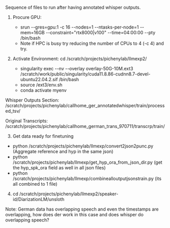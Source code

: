 Sequence of files to run after having annotated whisper outputs.

1. Procure GPU:
   - srun --gres=gpu:1 -c 16 --nodes=1 --ntasks-per-node=1 --mem=16GB --constraint="rtx8000|v100" --time=04:00:00 --pty /bin/bash
   - Note if HPC is busy try reducing the number of CPUs to 4 (-c 4) and try.

2. Activate Environment: cd /scratch/projects/pichenylab/llmexp2/
   - singularity exec --nv --overlay  overlay-50G-10M.ext3 /scratch/work/public/singularity/cuda11.8.86-cudnn8.7-devel-ubuntu22.04.2.sif /bin/bash
   - source /ext3/env.sh
   - conda activate myenv

Whisper Outputs Section: /scratch/projects/pichenylab/callhome_ger_annotatedwhisper/train/processed_tsv/

Original Transcripts: /scratch/projects/pichenylab/callhome_german_trans_970711/transcrp/train/

3. Get data ready for finetuning
 - python /scratch/projects/pichenylab/llmexp/convert2json2punc.py (Aggregate reference and hyp in the same json)
 - python /scratch/projects/pichenylab/llmexp/get_hyp_ora_from_json_dir.py (get the hyp_spk_ora field as well in all json files)
 - python /scratch/projects/pichenylab/llmexp/combinealloutputjsonstrain.py (its all combined to 1 file)

4. cd /scratch/projects/pichenylab/llmexp2/speaker-id/DiarizationLM/unsloth

Note:
German data has overlapping speech and even the timestamps are overlapping, how does der work in this case and does whisper do overlapping speech?
 
